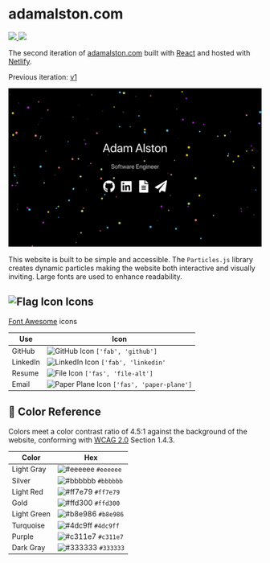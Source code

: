 <h1 align="left">adamalston<span></span>.com</h1>

<p align="left">
        <a href="https://app.circleci.com/pipelines/github/adamalston/v2">
        <img src="https://circleci.com/gh/adamalston/v2.svg?style=shield" alt-text="Build Status" role="status" aria-label="badge that displays the build status of my website from CircleCI"/>
    </a>
    <a href="https://app.netlify.com/sites/adamalston/deploys">
        <img src="https://api.netlify.com/api/v1/badges/332bbd91-59b7-4091-8781-6f41330399b4/deploy-status" alt-text="Netlify Status" role="status" aria-label="badge that displays the operational status of my website"/>
    </a>
</p>


<p align="left"> The second iteration of 
    <a href="https://www.adamalston.com" role="link" aria-label="visit my website">adamalston.com</a> built with 
    <a href="https://reactjs.org/" role="link" aria-label="visit the React website to learn more about the javascript library">React</a> and hosted with 
    <a href="https://www.netlify.com/" role="link" aria-label="visit the Netlify website to learn more about the host service">Netlify</a>.
</p>

<p align="left">Previous iteration: 
    <a href="https://github.com/adamalston/v1" role="link" aria-label="visit the repository for the previous iteration of my website to learn more">v1</a>
</p>

<p align="center">
    <img src="src/assets/preview.png" alt="Website Preview" role="img" aria-label="screenshot of the website" />
</p>

This website is built to be simple and accessible. The `Particles.js` library creates dynamic particles making the website both interactive and visually inviting. Large fonts are used to enhance readability.

## <img src="https://upload.wikimedia.org/wikipedia/commons/thumb/4/48/Flag_font_awesome.svg/32px-Flag_font_awesome.svg.png" alt="Flag Icon" role="img" aria-label="icon representing a flag" /> Icons

<a href="https://fontawesome.com/" role="link" aria-label="visit the Font Awesome website to learn more about the icon library">Font Awesome</a> icons

| Use      | Icon                                                                                                                                                                                       |
| -------- | ------------------------------------------------------------------------------------------------------------------------------------------------------------------------------------------ |
| GitHub   | ![GitHub Icon](https://upload.wikimedia.org/wikipedia/commons/thumb/9/95/Font_Awesome_5_brands_github.svg/32px-Font_Awesome_5_brands_github.svg.png) `['fab', 'github']`                   |
| LinkedIn | ![LinkedIn Icon](https://upload.wikimedia.org/wikipedia/commons/thumb/7/76/Font_Awesome_5_brands_linkedin.svg/32px-Font_Awesome_5_brands_linkedin.svg.png) `['fab', 'linkedin'`            |
| Resume   | ![File Icon](https://upload.wikimedia.org/wikipedia/commons/thumb/8/83/Font_Awesome_5_solid_file-alt.svg/32px-Font_Awesome_5_solid_file-alt.svg.png) `['fas', 'file-alt']`                 |
| Email    | ![Paper Plane Icon](https://upload.wikimedia.org/wikipedia/commons/thumb/3/3a/Font_Awesome_5_solid_paper-plane.svg/32px-Font_Awesome_5_solid_paper-plane.svg.png) `['fas', 'paper-plane']` |

## 🎨 Color Reference

Colors meet a color contrast ratio of 4.5:1 against the background of the website, conforming with <a href="https://www.w3.org/TR/WCAG20/" role="link" aria-label="visit the Web Content Accessibility Guidelines 2.0 website to learn more about the accessibility standard">WCAG 2.0</a> Section 1.4.3.

| Color       | Hex                                                                |
| ----------- | ------------------------------------------------------------------ |
| Light Gray  | ![#eeeeee](https://via.placeholder.com/12/eeeeee?text=+) `#eeeeee` |
| Silver      | ![#bbbbbb](https://via.placeholder.com/12/bbbbbb?text=+) `#bbbbbb` |
| Light Red   | ![#ff7e79](https://via.placeholder.com/12/ff7e79?text=+) `#ff7e79` |
| Gold        | ![#ffd300](https://via.placeholder.com/12/ffd300?text=+) `#ffd300` |
| Light Green | ![#b8e986](https://via.placeholder.com/12/b8e986?text=+) `#b8e986` |
| Turquoise   | ![#4dc9ff](https://via.placeholder.com/12/4dc9ff?text=+) `#4dc9ff` |
| Purple      | ![#c311e7](https://via.placeholder.com/12/c311e7?text=+) `#c311e7` |
| Dark Gray   | ![#333333](https://via.placeholder.com/12/333333?text=+) `#333333` |
